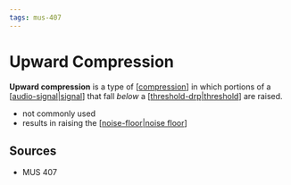 ```yaml
---
tags: mus-407
---
```


# Upward Compression

**Upward compression** is a type of [[compression]] in which portions of a [[audio-signal|signal]] that fall _below_ a [[threshold-drp|threshold]] are raised.

- not commonly used
- results in raising the [[noise-floor|noise floor]]

## Sources

- MUS 407

[//begin]: # "Autogenerated link references for markdown compatibility"
[compression]: compression "Compression"
[audio-signal|signal]: audio-signal "Audio Signal"
[threshold-drp|threshold]: threshold-drp "Threshold (DRP)"
[noise-floor|noise floor]: noise-floor "Noise Floor"
[//end]: # "Autogenerated link references"
